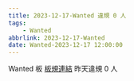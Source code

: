 ```yaml
---
title: 2023-12-17-Wanted 違規 0 人
tags:
    - Wanted
abbrlink: 2023-12-17-Wanted
date: Wanted-2023-12-17 12:00:00
---
```

Wanted 板 [板規連結](https://www.ptt.cc/bbs/Wanted/M.1608829773.A.D3B.html)
昨天違規 0 人
